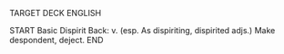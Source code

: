 TARGET DECK
ENGLISH

START
Basic
Dispirit
Back: v. (esp. As dispiriting, dispirited adjs.) Make despondent, deject.
END

